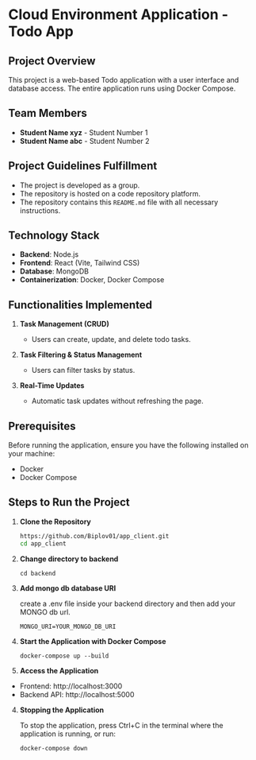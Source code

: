 # Cloud Environment Application - Todo App

## Project Overview
This project is a web-based Todo application with a user interface and database access. The entire application runs using Docker Compose.

## Team Members
- **Student Name xyz** - Student Number 1  
- **Student Name abc** - Student Number 2  

## Project Guidelines Fulfillment
- The project is developed as a group.  
- The repository is hosted on a code repository platform.  
- The repository contains this `README.md` file with all necessary instructions.  

## Technology Stack
- **Backend**: Node.js
- **Frontend**: React (Vite, Tailwind CSS)  
- **Database**: MongoDB  
- **Containerization**: Docker, Docker Compose  

## Functionalities Implemented
1. **Task Management (CRUD)**  
   - Users can create, update, and delete todo tasks.  

2. **Task Filtering & Status Management**  
   - Users can filter tasks by status.  

3. **Real-Time Updates**  
   - Automatic task updates without refreshing the page.  

## Prerequisites
Before running the application, ensure you have the following installed on your machine:
- Docker  
- Docker Compose  

## Steps to Run the Project
1. **Clone the Repository**  
   ```bash
   https://github.com/Biplov01/app_client.git
   cd app_client

   ```
2. **Change directory to backend**
    ```
    cd backend
    ```
3. **Add mongo db database URI**

    create a .env file inside your backend directory and then add your MONGO db url.
    ``` 
    MONGO_URI=YOUR_MONGO_DB_URI
    ```

2. **Start the Application with Docker Compose**
    ```
    docker-compose up --build
    ```
3. **Access the Application**
  - Frontend: http://localhost:3000
  - Backend API: http://localhost:5000

4. **Stopping the Application**

    To stop the application, press Ctrl+C in the terminal where the application is running, or run:
    ```
    docker-compose down
    ```
